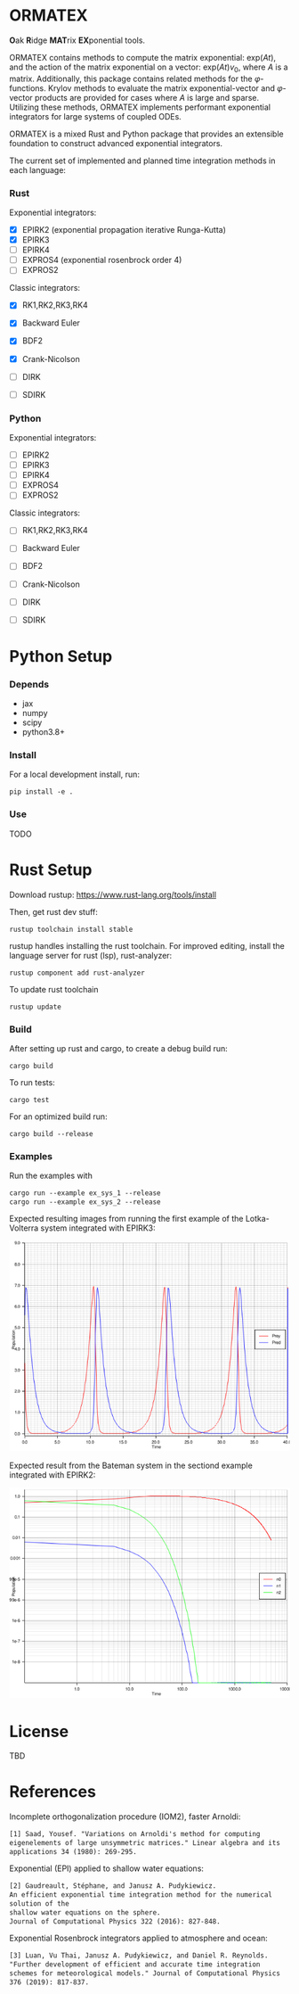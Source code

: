 # ORMATEX

**O**ak **R**idge **MAT**rix **EX**ponential tools.

ORMATEX contains methods to compute the matrix exponential:  $`\mathrm{exp}(A t)`$, and the action of the matrix exponential on a vector: $`\mathrm{exp}(A t)v_0`$, where $`A`$ is a matrix.  Additionally, this package contains related methods for the $`\varphi`$-functions.  Krylov methods to evaluate the matrix exponential-vector and $`\varphi`$-vector products are provided for cases where $`A`$ is large and sparse.
Utilizing these methods, ORMATEX implements performant exponential integrators for large systems of coupled ODEs.

ORMATEX is a mixed Rust and Python package that provides an extensible foundation to construct advanced exponential integrators.

The current set of implemented and planned time integration methods in each language:

### Rust

Exponential integrators:

- [x] EPIRK2  (exponential propagation iterative Runga-Kutta)
- [x] EPIRK3
- [ ] EPIRK4
- [ ] EXPROS4  (exponential rosenbrock order 4)
- [ ] EXPROS2

Classic integrators:

- [x] RK1,RK2,RK3,RK4
- [x] Backward Euler
- [x] BDF2
- [x] Crank-Nicolson
- [ ] DIRK
- [ ] SDIRK


### Python

Exponential integrators:

- [ ] EPIRK2
- [ ] EPIRK3
- [ ] EPIRK4
- [ ] EXPROS4
- [ ] EXPROS2

Classic integrators:

- [ ] RK1,RK2,RK3,RK4
- [ ] Backward Euler
- [ ] BDF2
- [ ] Crank-Nicolson
- [ ] DIRK
- [ ] SDIRK


# Python Setup

### Depends

- jax
- numpy
- scipy
- python3.8+

### Install

For a local development install, run:

    pip install -e .

### Use

TODO

# Rust Setup

Download rustup: https://www.rust-lang.org/tools/install

Then, get rust dev stuff:

    rustup toolchain install stable

rustup handles installing the rust toolchain.
For improved editing, install the language server for rust (lsp), rust-analyzer:

    rustup component add rust-analyzer

To update rust toolchain

    rustup update

### Build

After setting up rust and cargo, to create a debug build run:

    cargo build

To run tests:

    cargo test

For an optimized build run:

    cargo build --release

### Examples

Run the examples with

    cargo run --example ex_sys_1 --release
    cargo run --example ex_sys_2 --release

Expected resulting images from running the first example of the Lotka-Volterra system integrated with EPIRK3:

![plot](./docs/images/ex_sys__ex_1.png)

Expected result from the Bateman system in the sectiond example integrated with EPIRK2:

![plot](./docs/images/ex_bateman.png)


License
========

TBD


References
==========

Incomplete orthogonalization procedure (IOM2), faster Arnoldi:

    [1] Saad, Yousef. "Variations on Arnoldi's method for computing eigenelements of large unsymmetric matrices." Linear algebra and its applications 34 (1980): 269-295.

Exponential (EPI) applied to shallow water equations:

    [2] Gaudreault, Stéphane, and Janusz A. Pudykiewicz.
    An efficient exponential time integration method for the numerical solution of the
    shallow water equations on the sphere.
    Journal of Computational Physics 322 (2016): 827-848.

Exponential Rosenbrock integrators applied to atmosphere and ocean:

    [3] Luan, Vu Thai, Janusz A. Pudykiewicz, and Daniel R. Reynolds. "Further development of efficient and accurate time integration schemes for meteorological models." Journal of Computational Physics 376 (2019): 817-837.
